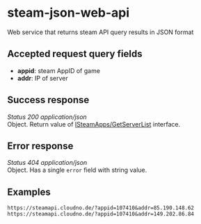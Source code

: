 # steam-json-web-api
Web service that returns steam API query results in JSON format

## Accepted request query fields
* **appid**: steam AppID of game
* **addr**: IP of server

## Success response
_Status 200 application/json_  
Object. Return value of [ISteamApps/GetServerList](https://steamapi.xpaw.me/#ISteamApps/GetServerList) interface.

## Error response
_Status 404 application/json_  
Object. Has a single `error` field with string value.

## Examples
```
https://steamapi.cloudno.de/?appid=107410&addr=85.190.148.62
https://steamapi.cloudno.de/?appid=107410&addr=149.202.86.84
```

